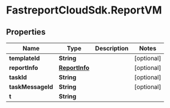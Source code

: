 # FastreportCloudSdk.ReportVM

## Properties

Name | Type | Description | Notes
------------ | ------------- | ------------- | -------------
**templateId** | **String** |  | [optional] 
**reportInfo** | [**ReportInfo**](ReportInfo.md) |  | [optional] 
**taskId** | **String** |  | [optional] 
**taskMessageId** | **String** |  | [optional] 
**t** | **String** |  | 


